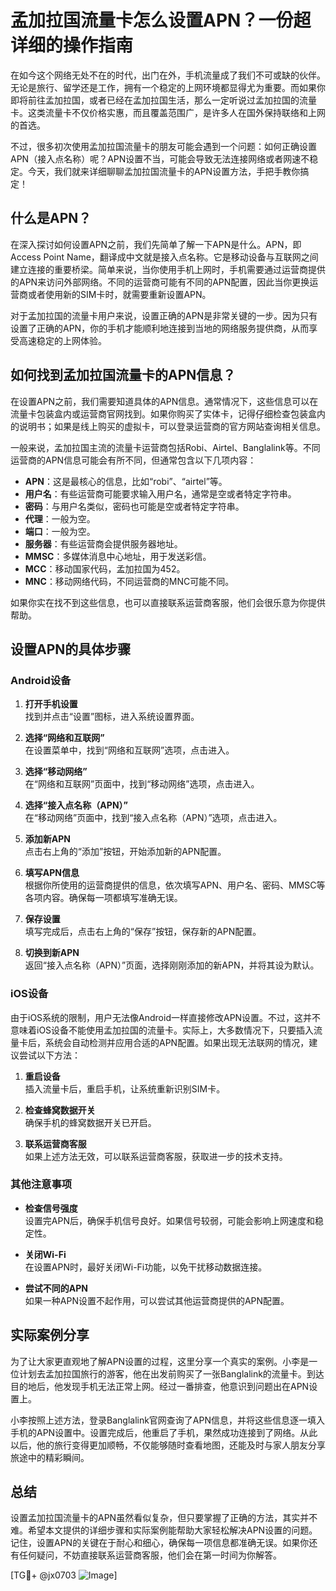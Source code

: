 # 孟加拉国流量卡怎么设置APN？一份超详细的操作指南

在如今这个网络无处不在的时代，出门在外，手机流量成了我们不可或缺的伙伴。无论是旅行、留学还是工作，拥有一个稳定的上网环境都显得尤为重要。而如果你即将前往孟加拉国，或者已经在孟加拉国生活，那么一定听说过孟加拉国的流量卡。这类流量卡不仅价格实惠，而且覆盖范围广，是许多人在国外保持联络和上网的首选。

不过，很多初次使用孟加拉国流量卡的朋友可能会遇到一个问题：如何正确设置APN（接入点名称）呢？APN设置不当，可能会导致无法连接网络或者网速不稳定。今天，我们就来详细聊聊孟加拉国流量卡的APN设置方法，手把手教你搞定！

## 什么是APN？

在深入探讨如何设置APN之前，我们先简单了解一下APN是什么。APN，即Access Point Name，翻译成中文就是接入点名称。它是移动设备与互联网之间建立连接的重要桥梁。简单来说，当你使用手机上网时，手机需要通过运营商提供的APN来访问外部网络。不同的运营商可能有不同的APN配置，因此当你更换运营商或者使用新的SIM卡时，就需要重新设置APN。

对于孟加拉国的流量卡用户来说，设置正确的APN是非常关键的一步。因为只有设置了正确的APN，你的手机才能顺利地连接到当地的网络服务提供商，从而享受高速稳定的上网体验。

## 如何找到孟加拉国流量卡的APN信息？

在设置APN之前，我们需要知道具体的APN信息。通常情况下，这些信息可以在流量卡包装盒内或运营商官网找到。如果你购买了实体卡，记得仔细检查包装盒内的说明书；如果是线上购买的虚拟卡，可以登录运营商的官方网站查询相关信息。

一般来说，孟加拉国主流的流量卡运营商包括Robi、Airtel、Banglalink等。不同运营商的APN信息可能会有所不同，但通常包含以下几项内容：

- **APN**：这是最核心的信息，比如“robi”、“airtel”等。
- **用户名**：有些运营商可能要求输入用户名，通常是空或者特定字符串。
- **密码**：与用户名类似，密码也可能是空或者特定字符串。
- **代理**：一般为空。
- **端口**：一般为空。
- **服务器**：有些运营商会提供服务器地址。
- **MMSC**：多媒体消息中心地址，用于发送彩信。
- **MCC**：移动国家代码，孟加拉国为452。
- **MNC**：移动网络代码，不同运营商的MNC可能不同。

如果你实在找不到这些信息，也可以直接联系运营商客服，他们会很乐意为你提供帮助。

## 设置APN的具体步骤

### Android设备

1. **打开手机设置**  
   找到并点击“设置”图标，进入系统设置界面。

2. **选择“网络和互联网”**  
   在设置菜单中，找到“网络和互联网”选项，点击进入。

3. **选择“移动网络”**  
   在“网络和互联网”页面中，找到“移动网络”选项，点击进入。

4. **选择“接入点名称（APN）”**  
   在“移动网络”页面中，找到“接入点名称（APN）”选项，点击进入。

5. **添加新APN**  
   点击右上角的“添加”按钮，开始添加新的APN配置。

6. **填写APN信息**  
   根据你所使用的运营商提供的信息，依次填写APN、用户名、密码、MMSC等各项内容。确保每一项都填写准确无误。

7. **保存设置**  
   填写完成后，点击右上角的“保存”按钮，保存新的APN配置。

8. **切换到新APN**  
   返回“接入点名称（APN）”页面，选择刚刚添加的新APN，并将其设为默认。

### iOS设备

由于iOS系统的限制，用户无法像Android一样直接修改APN设置。不过，这并不意味着iOS设备不能使用孟加拉国的流量卡。实际上，大多数情况下，只要插入流量卡后，系统会自动检测并应用合适的APN配置。如果出现无法联网的情况，建议尝试以下方法：

1. **重启设备**  
   插入流量卡后，重启手机，让系统重新识别SIM卡。

2. **检查蜂窝数据开关**  
   确保手机的蜂窝数据开关已开启。

3. **联系运营商客服**  
   如果上述方法无效，可以联系运营商客服，获取进一步的技术支持。

### 其他注意事项

- **检查信号强度**  
  设置完APN后，确保手机信号良好。如果信号较弱，可能会影响上网速度和稳定性。

- **关闭Wi-Fi**  
  在设置APN时，最好关闭Wi-Fi功能，以免干扰移动数据连接。

- **尝试不同的APN**  
  如果一种APN设置不起作用，可以尝试其他运营商提供的APN配置。

## 实际案例分享

为了让大家更直观地了解APN设置的过程，这里分享一个真实的案例。小李是一位计划去孟加拉国旅行的游客，他在出发前购买了一张Banglalink的流量卡。到达目的地后，他发现手机无法正常上网。经过一番排查，他意识到问题出在APN设置上。

小李按照上述方法，登录Banglalink官网查询了APN信息，并将这些信息逐一填入手机的APN设置中。设置完成后，他重启了手机，果然成功连接到了网络。从此以后，他的旅行变得更加顺畅，不仅能够随时查看地图，还能及时与家人朋友分享旅途中的精彩瞬间。

## 总结

设置孟加拉国流量卡的APN虽然看似复杂，但只要掌握了正确的方法，其实并不难。希望本文提供的详细步骤和实际案例能帮助大家轻松解决APN设置的问题。记住，设置APN的关键在于耐心和细心，确保每一项信息都准确无误。如果你还有任何疑问，不妨直接联系运营商客服，他们会在第一时间为你解答。

[TG💪+ @jx0703 ![Image](https://github.com/user-attachments/assets/dbca1d08-cadb-493c-b0ec-ad6f7a83f270)]